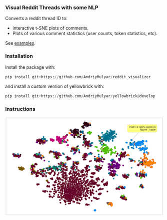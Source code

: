 ### Visual Reddit Threads with some NLP

Converts a reddit thread ID to:
- interactive t-SNE plots of comments.
- Plots of various comment statistics (user counts, token statistics, etc).

See [examples](/examples).

### Installation
Install the package with:
```python
pip install git+https://github.com/AndriyMulyar/reddit_visualizer
```
and install a custom version of yellowbrick with:
```python
pip install git+https://github.com/AndriyMulyar/yellowbrick@develop
```

### Instructions
![TSNE Example](docs/tsne_example.png)